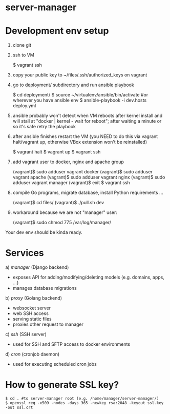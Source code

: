 server-manager
==============


Development env setup
=====================

1. clone git
2. ssh to VM

	$ vagrant ssh

3. copy your public key to ~/files/.ssh/authorized_keys on vagrant
4. go to deployment/ subdirectory and run ansible playbook
	
	$ cd deployment/
	$ source ~/virtualenv/ansible/bin/activate #or wherever you have ansible env
	$ ansible-playbook -i dev.hosts deploy.yml

5. ansible probably won't detect when VM reboots after kernel install and will stall at "docker | kernel - wait for reboot"; after waiting a minute or so it's safe retry the playbook
6. after ansible finishes restart the VM (you NEED to do this via vagrant halt/vagrant up, otherwise VBox extension won't be reinstalled)

	$ vagrant halt
	$ vagrant up
	$ vagrant ssh

7. add vagrant user to docker, nginx and apache group

	(vagrant)$ sudo adduser vagrant docker
	(vagrant)$ sudo adduser vagrant apache
	(vagrant)$ sudo adduser vagrant nginx
	(vagrant)$ sudo adduser vagrant manager
	(vagrant)$ exit
	$ vagrant ssh

8. compile Go programs, migrate database, install Python requirements ...
	
	(vagrant)$ cd files/
	(vagrant)$ ./pull.sh dev

9. workaround because we are not "manager" user:

	(vagrant)$ sudo chmod 775 /var/log/manager/


Your dev env should be kinda ready.


Services
========

a) *manager* (Django backend)
- exposes API for adding/modifying/deleting models (e.g. domains, apps, ...)
- manages database migrations


b) *proxy* (Golang backend)
- websocket server
- web SSH access
- serving static files
- proxies other request to manager

c) *ssh* (SSH server)
- used for SSH and SFTP access to docker environments


d) *cron* (cronjob daemon)
- used for executing scheduled cron jobs





How to generate SSL key?
========================

	$ cd . #to server-manager root (e.g. /home/manager/server-manager/)
	$ openssl req -x509 -nodes -days 365 -newkey rsa:2048 -keyout ssl.key -out ssl.crt

